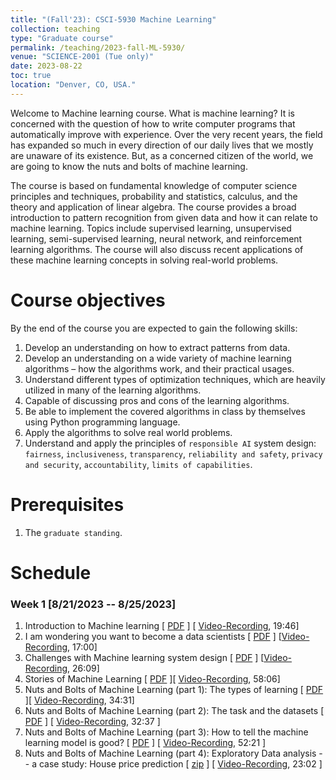 ```yaml
---
title: "(Fall'23): CSCI-5930 Machine Learning"
collection: teaching
type: "Graduate course"
permalink: /teaching/2023-fall-ML-5930/
venue: "SCIENCE-2001 (Tue only)"
date: 2023-08-22
toc: true
location: "Denver, CO, USA."
---
```


Welcome to Machine learning course. What is machine learning? It is concerned with the question of how to write computer programs that automatically improve with experience. Over the very recent years, the field has expanded so much in every direction of our daily lives that we mostly are unaware of its existence. But, as a concerned citizen of the world, we are going to know the nuts and bolts of machine learning.

The course is based on fundamental knowledge of computer science principles and techniques, probability and statistics, calculus, and the theory and application of linear algebra. The course provides a broad introduction to pattern recognition from given data and how it can relate to machine learning. Topics include supervised learning, unsupervised learning, semi-supervised learning, neural network, and reinforcement learning algorithms. The course will also discuss recent applications of these machine learning concepts in solving real-world problems.


Course objectives
======
By the end of the course you are expected to gain the following skills:
1. Develop an understanding on how to extract patterns from data.
2. Develop an understanding on a wide variety of machine learning algorithms – how the algorithms work, and their practical usages.
3. Understand different types of optimization techniques, which are heavily utilized in many of the learning algorithms.
4. Capable of discussing pros and cons of the learning algorithms.
5. Be able to implement the covered algorithms in class by themselves using Python programming language.
6. Apply the algorithms to solve real world problems.
7. Understand and apply the principles of `responsible AI` system design: `fairness`, `inclusiveness`, `transparency`, `reliability and safety`, `privacy and security`, `accountability`, `limits of capabilities`. 

Prerequisites
======
1. The `graduate standing`.

Schedule
=======

### Week 1 [8/21/2023 -- 8/25/2023]
1. Introduction to Machine learning [ [PDF](https://drive.google.com/file/d/1RC6g02WZ3gRR7UQWCszvzb88lWnAaFwW/view?usp=sharing) ] [ [Video-Recording](https://www.youtube.com/embed/QtnHxdbyEaY), 19:46]
2. I am wondering you want to become a data scientists [ [PDF](https://drive.google.com/file/d/10iewOPs-h2RTc2jWE6td7YskS1c8R78b/view?usp=sharing) ] [[Video-Recording](https://www.youtube.com/embed/idrDEFmPXK0), 17:00]
3. Challenges with Machine learning system design [ [PDF](https://drive.google.com/file/d/1WGebquYdDYAyOdjSXUWY-4W85Z1mGK4y/view?usp=sharing) ] [[Video-Recording](https://www.youtube.com/embed/p3UNRIPqErc), 26:09]
4. Stories of Machine Learning [ [PDF](https://drive.google.com/file/d/1hmJGuudyeFYJCK5BdrZ5n6vZB-fwtEaS/view?usp=sharing) ][ [Video-Recording](https://www.youtube.com/embed/siFfdkWFgjU), 58:06]
5. Nuts and Bolts of Machine Learning (part 1): The types of learning [ [PDF](https://drive.google.com/file/d/1ne3ZzCALsopIoqquZlDKCx3rMTFC5YZH/view?usp=sharing) ][ [Video-Recording](https://www.youtube.com/embed/60YHGGCYsmE), 34:31]
6. Nuts and Bolts of Machine Learning (part 2): The task and the datasets [ [PDF](https://drive.google.com/file/d/1uLh8qhI__lRUqPycxIlkXWnIBj9hKepA/view?usp=sharing) ] [ [Video-Recording](https://www.youtube.com/embed/KLFVNsm6n_Y), 32:37 ]
7. Nuts and Bolts of Machine Learning (part 3): How to tell the machine learning model is good? [ [PDF](https://drive.google.com/file/d/1sRvP-P-N6Jh9SpQlzjzQJCUGkKGKChLy/view?usp=sharing) ] [ [Video-Recording](https://www.youtube.com/embed/3Vo0zOzPOrU), 52:21 ]
8. Nuts and Bolts of Machine Learning (part 4): Exploratory Data analysis -- a case study: House price prediction [ [zip](https://drive.google.com/file/d/1dyWqkDjLIzfNYbj0aNnB27i1lm_T-OV-/view?usp=sharing) ] [ [Video-Recording](https://www.youtube.com/embed/IaXMMjtRJ2w), 23:02 ]


<!-- ### Week 2, 3
*Total watch hour: 3 hours 6 minutes and 22 seconds* 

9. Regression, and Simple linear regression [ [PDF, slides 1-24](https://drive.google.com/file/d/1c9ltnSfpLFcy0Z--9-7WSGSQTdUh-7_T/view?usp=sharing) ] [ [Video-Recording](https://www.youtube.com/embed/xRiy6e2hUfU), 45:24 ]
10. Multiple Linear regression [ [PDF, slides 25-32](https://drive.google.com/file/d/1c9ltnSfpLFcy0Z--9-7WSGSQTdUh-7_T/view?usp=sharing) ] [ [Video-Recording](https://www.youtube.com/embed/tw7xCe4kcJM), 27:18] 
11. Comments on calculating gradient of linear regression loss function [ [PDF, slides 51 and onward](https://drive.google.com/file/d/1c9ltnSfpLFcy0Z--9-7WSGSQTdUh-7_T/view?usp=sharing) ] [ [Video-Recording](https://www.youtube.com/embed/zw3s6vpOSwY), 16:18]
12. Gradient Descend Algorithm [ [PDF, slides 33-49](https://drive.google.com/file/d/1c9ltnSfpLFcy0Z--9-7WSGSQTdUh-7_T/view?usp=sharing) ] [ [Video-Recording](https://www.youtube.com/embed/VZrHMucP_RI), 31:06 ]
13. Evaluating Regression models [ [PDF, slide 50](https://drive.google.com/file/d/1c9ltnSfpLFcy0Z--9-7WSGSQTdUh-7_T/view?usp=sharing) ] [ [Video-Recording](https://www.youtube.com/embed/ZTR7kZIyWMQ), 13:05 ]
14. Introduction to classification, and kNN classifier  [ [PDF](https://drive.google.com/file/d/1lGJqbI0N-uvFqZ0E8gBU_jHomtC3CnXe/view?usp=sharing)] [ [Video-Recording](https://www.youtube.com/embed/kAj1F59_eqs), 53:06 ]
 -->


<!-- ### Weeks 4, 5
*Total watch hour: 7 hours 24 minutes and 14 seconds* 

15.  Another look at evaluating linear regression models [[Slide PDF](https://drive.google.com/file/d/1u95L4vS1IaYd5HimPbcz0AAqxgyOvTtZ/view?usp=sharing)] [ [Video-Recording](https://www.youtube.com/embed/qHwlI7SjT3E), 28:41]
16.  Bias-variance tradeoffs, Overfitting, Underfitting [[Slide PDF](https://drive.google.com/file/d/1GokwAHWXj6v2e0p5Su8Gljxt38zWihyB/view?usp=sharing)] [ [Video-Recording](https://www.youtube.com/embed/8r8VBn38ni0), 26:50 ] [ [Another supporting slide](http://54.160.44.72/csci5931sp22/Lectures/Module-CNN/0--Bias-Variance-Tradeoffs.slides.html#)]
17.  Dataset splits: training, testing, validation, cross-validation [[Slide PDF](https://drive.google.com/file/d/1tOGMnABR-UCb1rZh2p_5kZkSOb8lNdEa/view?usp=sharing)] [ [Video-Recording](https://www.youtube.com/embed/9eLhfS4l10Y), 16:23 ]
18.  Label encoding, One-hot encoding [[Slide PDF](https://drive.google.com/file/d/1mVp16jEwk63XV3IC3bIzsYSeP3iMKq24/view?usp=sharing)] [[Video_Recording](https://www.youtube.com/embed/_by_OBNwIrM), 10:57]
19.  Logistic regression for binary classification [[Slide PDF](https://drive.google.com/file/d/1KeLwZcszgySst-d6D6zhkrcFwp81sXap/view?usp=sharing)] [ [Video-Recording](https://www.youtube.com/embed/4UyLOcpvvJw), 54:59]
20.  Binary to multi-class classification [[Slide PDF](https://drive.google.com/file/d/1u6EX6ZIj9QQTWY7Sd8uWJtTS8035f2qD/view?usp=sharing)][ [Video-Recording](https://www.youtube.com/embed/DnjeSWCSDds), 52:24]
21.  Multi-label classification [[Slide PDF](https://drive.google.com/file/d/1wvzpVLUP_c3BKxrON-3Z25eLC5_tKA26/view?usp=sharing)][ [Video-Recording](https://www.youtube.com/embed/vDo8yOSBv6M), 50:31]
22.  Introduction to clustering [[Slide PDF](https://drive.google.com/file/d/1uu-LkqTQc-VNrlkhhSdzeKyfThnhLecn/view?usp=sharing)][ [Video-Recording](https://www.youtube.com/embed/vzlCnJT2sbY), 1:03:08]
23.  k-means clustering algorithm [[Slide PDF](https://drive.google.com/file/d/1fT_kCI-i8eyXdvI10nP_mNUtS4bE5mU8/view?usp=sharing)][ [Video-Recording](https://www.youtube.com/embed/WZpmaQ5eUus), 1:05:18]
24. Hierarchical clustering algorithm [[Slide PDF](https://drive.google.com/file/d/1Tfl4tgX72a-Oy1GN_3SoV9vYgT9MnaWr/view?usp=sharing)] [ [Video-Recording](https://www.youtube.com/embed/mrCnL9jnsOc), 1:15:03 ]
 -->


<!-- ### Weeks 6, 7
*Total watch hour: 4 hours 19 minutes and 6 seconds* 

25. Naive Bayes Classifier : The Bayes' Theorem [ [PDF](https://drive.google.com/file/d/1q-vpyJA68OVCCgKG1ggMdKJQP80-Zgfe/view?usp=sharing) ] [ [Video-Recording](https://youtu.be/m2I8kztSITI), 14:39 ]
26. Naive Bayes Classifier : A simple math problem [ [PDF](https://drive.google.com/file/d/1q-vpyJA68OVCCgKG1ggMdKJQP80-Zgfe/view?usp=sharing)] [ [Video-Recording](https://youtu.be/Bvcd-sYvgwg), 7:25]
27. Naive Bayes Classifier : Idea behind the classification algorithm [[PDF](https://drive.google.com/file/d/1q-vpyJA68OVCCgKG1ggMdKJQP80-Zgfe/view?usp=sharing)] [ [Video-Recording](https://youtu.be/BrnBjfEAUdM), 11:47]
28. Definition of Naive Bayes Classifier [ [PDF](https://drive.google.com/file/d/1q-vpyJA68OVCCgKG1ggMdKJQP80-Zgfe/view?usp=sharing) ] [ [Video-Recording](https://youtu.be/n9JFzJCLDT8), 10:01]
29. Naive Bayes Classifier in action [[PDF](https://drive.google.com/file/d/1q-vpyJA68OVCCgKG1ggMdKJQP80-Zgfe/view?usp=sharing)] [ [Video-Recording](https://youtu.be/QeBwfb4YL1M), 22:01 ]
30. Naive Bayes Classifier : few implementation facts [ [PDF](https://drive.google.com/file/d/1q-vpyJA68OVCCgKG1ggMdKJQP80-Zgfe/view?usp=sharing)] [ [Video-Recording](https://youtu.be/oxmnDivo008), 5:42 ]
31. Principal Component Analysis (PCA) for Dimensionality Reduction [[Link 1](https://stats.stackexchange.com/questions/2691/making-sense-of-principal-component-analysis-eigenvectors-eigenvalues)] [[Notebook](https://drive.google.com/file/d/1o58g_2cljwUZtBMh2xx8omALUTroCS2m/view?usp=sharing)] [[Video-Recording](https://youtu.be/FGjJGHwazPI), 50:44]
32. Introduction to Reinforcement Learning with OpenAI-Gym [ [Notebook/Slide](https://github.com/ashiskb/RL-workspace/blob/master/notebooks/01_openai-gym-intro.ipynb) ] [ [Github-Repo](https://github.com/ashiskb/RL-workspace.git) ] [ [Video-Recording](https://youtu.be/ZQp4mzln41U), 37:11 ] 
33. Working with OpenAI-Gym environments [Notebook/Slides: [ALE/Breakout](https://github.com/ashiskb/RL-workspace/blob/master/notebooks/02_openai-gym-ALE-Breakout-v5.ipynb), [Blackjack](https://github.com/ashiskb/RL-workspace/blob/master/notebooks/03_openai-gym-Blackjack-v1.ipynb), [CarRacing](https://github.com/ashiskb/RL-workspace/blob/master/notebooks/04_openai-gym-CarRacing-v2.ipynb), [ALE/Pong](https://github.com/ashiskb/RL-workspace/blob/master/notebooks/05_openai-gym-ALE-Pong-v5.ipynb), [ALE/Riverraid](https://github.com/ashiskb/RL-workspace/blob/master/notebooks/06_openai-gym-ALE_Riverraid-v5.ipynb) ][ [Github-Repo](https://github.com/ashiskb/RL-workspace.git) ] [ [Video-Recording](https://youtu.be/q3_USI62n8k), 16:00 ]
34. Making of an Intelligent CartPole agent [Notebook/Slides: [Random CartPole Agent](https://github.com/ashiskb/RL-workspace/blob/master/notebooks/07_openai-gym-CartPole-v0-Random.ipynb), [Q-learning CartPole Agent](https://github.com/ashiskb/RL-workspace/blob/master/notebooks/08_openai-gym-CartPole-v0-QLearning.ipynb)][ [Github-Repo](https://github.com/ashiskb/RL-workspace.git) ] [ [Video-Recording](https://youtu.be/NRI_d6TAA9U), 48:27]
35. Non-gym environment and Reinforcement learning from scratch [Notebook/Slides: [Goal-vs-Hole-v0](https://github.com/ashiskb/RL-workspace/blob/master/notebooks/09_non-gym-RL-intro-1.ipynb), [Goal-vs-Hole-v1](https://github.com/ashiskb/RL-workspace/blob/master/notebooks/10_non-gym-RL-intro-2.ipynb)][ [Github-Repo](https://github.com/ashiskb/RL-workspace.git) ] [ [Video-Recording](https://youtu.be/5-YoTy_1msE), 35:09 ]
 -->


<!-- ### Week 8, 9
*Total watch hour: 4 hours 19 minutes and 6 seconds* 
36. Ensemble Learning [ [PDF](https://drive.google.com/file/d/1dPJz-qvdbIy7jNnZeaTtm4BpM_TxTMAg/view?usp=sharing) ] [ [Video-Recording](https://youtu.be/K_F5PSSEGJw), 52:39 ]
37. Ridge Regression [ [PDF](https://drive.google.com/file/d/1VgbX0fQlkKshrVxNRjaI6-3nGHcjX9Zf/view?usp=sharing) ] [ [Video-Recording](https://youtu.be/hZ5LoLtc9ZQ), 1:07:23 ]
38. LASSO Regression [ [PDF](https://drive.google.com/file/d/1KRfkVNOMpDYRqm-yf2dwk7mDpuSB2ukt/view?usp=sharing) ] [ [Video-Recording](https://youtu.be/CsEjd9lOSUo), 37:05]
39. Support Vector Machines :: [ [PDF](https://drive.google.com/file/d/1LPEx1SDayTQDpZNlBDWoeSr5sfSmKmxX/view?usp=sharing) ]
  - **Part 1**: The intuition [ [Video-Recording](https://youtu.be/5ZSkNWr8ZvQ), 16:07]
  - **Part 2**: Formal introduction [ [Video-Recording](https://youtu.be/BvE37bXGcOE), 1:00:06]
  - **Part 3**: Kernel tricks & Programming Support Vector machines from scratch [ [Video-Recording](https://youtu.be/-bz3G8RWuZM) 54:40], [ [Jupyter Notebooks with both primal and dual form](https://drive.google.com/file/d/132SZGxPwOYgayS7gnF3_Rh5nWGp20OM9/view?usp=sharing) ]
  - **Part 4**: Solving Support Vector Machines on a piece of paper [ [Video-Recording](https://youtu.be/1yokBfCE0Fk), 22:46]
 -->


<!-- ### Week 10
*Total watch hour: 1 hours 42 minutes and 29 seconds*

40. Introduction to Artificial neural networks (ANN) and deep learning [ [PDF](https://drive.google.com/file/d/16y4bsq2gDXxjnUNhvNae2g1QJa1CLdg8/view?usp=share_link) ] [[Video Recording](https://www.youtube.com/watch?v=f0SB_HTXwEg), 24:19]
41. Artificial Neural Networks -- the basics [ [PDF](https://drive.google.com/file/d/1jSd32WAioE_2weh5QAYyh3fS2_WTi1y4/view?usp=share_link) ], [ [Jupyter notebook](https://drive.google.com/file/d/1XZKvfl8mGvp3Qwgb3rKxB645X4QahpDI/view?usp=share_link) ]
  - **The preliminaries**  [ [Video-Recording](https://www.youtube.com/watch?v=Qug_GqygddQ), 44:15 ]
  - **The math, the backpropgation algorithm and the  implementation** [[Video-recording](https://www.youtube.com/watch?v=lx7Ki3jmr4Q), 33:55] 
 -->


<!-- ### Week 11, 12, 13
*Total watch hour: 9 hours 21 minutes and 52 seconds*

42. Compute framework for Artificial Neural Network +  Deep Learning [ [PDF](https://drive.google.com/file/d/1dNeKW6gypujb6sHwh_euCQNauCYScJlB/view?usp=share_link) ] [[Video Recording](https://www.youtube.com/watch?v=Ty6TZvjsY64&list=PL7m-wYNnNtAKDaOxO4x15oaUC37Cxszf8&index=46), 01:00:03]
43. Tensorflow 2.0 [ [PDF](https://drive.google.com/file/d/1VZzsghJmfeq4iEafmvblulkNzOSpc3ai/view?usp=share_link) ] [[Video Recording](https://www.youtube.com/watch?v=OfB6ukxitAA&list=PL7m-wYNnNtAKDaOxO4x15oaUC37Cxszf8&index=47), 32:56]
44. Introduction to Tensors [[Jupyter Notebook](https://drive.google.com/file/d/1QCgKF6Rauvndj28rZK7LfZ1he4XmLuKO/view?usp=share_link)] [[Video Recording](https://www.youtube.com/watch?v=dmeMfXjIScY&list=PL7m-wYNnNtAKDaOxO4x15oaUC37Cxszf8&index=48), 01:02:38]
45. Backpropagation with Tensorflow 2.0 [[Jupyter Notebook](https://drive.google.com/file/d/1u70RWuaavcfFyTe4viA22MxOjo5G2xVD/view?usp=share_link)] [[Video Recording](https://www.youtube.com/watch?v=AOlUH2Bq5_A&list=PL7m-wYNnNtAKDaOxO4x15oaUC37Cxszf8&index=49), 01:08:55]
46. Convolution Neural Network
    1.  The intuition [ [ Notebooks ](https://drive.google.com/file/d/1APG4TUypJCxuls7oL3n2YGHoDxSv4Q4d/view?usp=share_link)][[Video Recording](https://www.youtube.com/watch?v=C2Z7RmSqk0M&list=PL7m-wYNnNtAKDaOxO4x15oaUC37Cxszf8&index=50), 30:52]
    2.  Convolution Operation, 1x1 conv, implementation aspects [[Notebooks](https://drive.google.com/file/d/1uWXoudZ8XgULqqZAICbCTBTNoYfXV90R/view?usp=share_link)] [[Video Recording](https://www.youtube.com/watch?v=J09FiVy3RSg&list=PL7m-wYNnNtAKDaOxO4x15oaUC37Cxszf8&index=51), 01:27:10]
    3.  The pooling layer [[Notebook](https://drive.google.com/file/d/1Ti7OT-z3d7gRSkVeLhZbePq8DE3xh5Wk/view?usp=share_link)] [[Video Recording](https://www.youtube.com/watch?v=kjUVQhGwCpM&list=PL7m-wYNnNtAKDaOxO4x15oaUC37Cxszf8&index=52), 11:11]
    4.  Flattened layer and fully connected layer [[Notebooks](https://drive.google.com/file/d/1nQ_F0Rgb_ny0LgAZaFIagQdIeqR7bYdf/view?usp=share_link)] [[Video Recording](https://www.youtube.com/watch?v=EYRCKRVe6wg&list=PL7m-wYNnNtAKDaOxO4x15oaUC37Cxszf8&index=53), 14:08]
    5.  Few examples [[Notebooks](https://drive.google.com/file/d/1a4gGFLP5eP6Rt_TIdvdgBVsvVSDrrVmd/view?usp=share_link)] [[Video Recording](https://www.youtube.com/watch?v=ctJhsCtA2d0&list=PL7m-wYNnNtAKDaOxO4x15oaUC37Cxszf8&index=54), 14:16]
    6.  Epilog + comment on weight sharing property [[Notebooks](https://drive.google.com/file/d/1sTBgK9dzFizDn6dJNHE5hQadke0evxGp/view?usp=share_link)] [[Video Recording](https://www.youtube.com/watch?v=rjwEVbtPjeQ&list=PL7m-wYNnNtAKDaOxO4x15oaUC37Cxszf8&index=55), 09:02]
47. Recurrent Neural Networks
    1.  Introduction [[Notebooks](https://drive.google.com/file/d/1tHkC9mtoX3W6_2EqxOBRS_ddKe5NNViI/view?usp=share_link)] [[Video Recording](https://www.youtube.com/watch?v=QfyzbrSNTKE&list=PL7m-wYNnNtAKDaOxO4x15oaUC37Cxszf8&index=56), 38:20]
    2.  Basic language modeling with Recurrent Neural Networks [[Notebooks](https://drive.google.com/file/d/1FLHAKLo96tkQ5OdM15CbK1DWAkWCUAXD/view?usp=share_link)] [[Video Recording](https://www.youtube.com/watch?v=ZWTT8AJIPGs&list=PL7m-wYNnNtAKDaOxO4x15oaUC37Cxszf8&index=57), 29:15]
    3.  Vanilla architecture of RNN [[Notebooks](https://drive.google.com/file/d/1FLHAKLo96tkQ5OdM15CbK1DWAkWCUAXD/view?usp=share_link)] [[Video Recording](https://www.youtube.com/watch?v=JZG7Ho9wva0&list=PL7m-wYNnNtAKDaOxO4x15oaUC37Cxszf8&index=58), 58:49]
    4.  Long short term memory (LSTM) architecture of RNN [[Notebooks](https://drive.google.com/file/d/1vbz8819nFqJDEIQW-Nc3aSclcalXxSbS/view?usp=share_link)] [[Video Recording](https://www.youtube.com/watch?v=lJRLhCeh0Xk&list=PL7m-wYNnNtAKDaOxO4x15oaUC37Cxszf8&index=59), 44:17]
 -->
